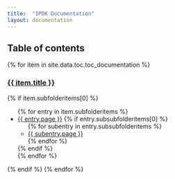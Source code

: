 ```yaml
---
title:  "IPDK Documentation"
layout: documentation
---
```


<h2>Table of contents</h2>
<div>
{% for item in site.data.toc.toc_documentation %}
<a href="{{ site.baseurl }}{{ item.url }}"><h3>{{ item.title }}</h3></a>
 {% if item.subfolderitems[0] %}
        <ul>
          {% for entry in item.subfolderitems %}
              <li><a href="{{ site.baseurl }}{{ entry.url }}">{{ entry.page }}</a>
                {% if entry.subsubfolderitems[0] %}
                  <ul>
                  {% for subentry in entry.subsubfolderitems %}
                      <li><a href="{{ site.baseurl }}{{ subentry.url }}">{{ subentry.page }}</a></li>
                  {% endfor %}
                  </ul>
                {% endif %}
              </li>
          {% endfor %}
        </ul>
 {% endif %}
{% endfor %}
</div>